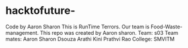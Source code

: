 # hacktofuture-
Code by Aaron Sharon
This is RunTime Terrors. Our team is Food-Waste-management.
This repo was created by Aaron sharon.
Team: s03
Team mates: Aaron Sharon Dsouza
Arathi Kini
Prathvi Rao
College: SMVITM

